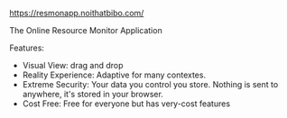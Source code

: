 https://resmonapp.noithatbibo.com/

The Online Resource Monitor Application

Features:
+ Visual View: drag and drop
+ Reality Experience: Adaptive for many contextes.
+ Extreme Security: Your data you control you store. Nothing is sent to anywhere, it's stored in your browser.
+ Cost Free: Free for everyone but has very-cost features
